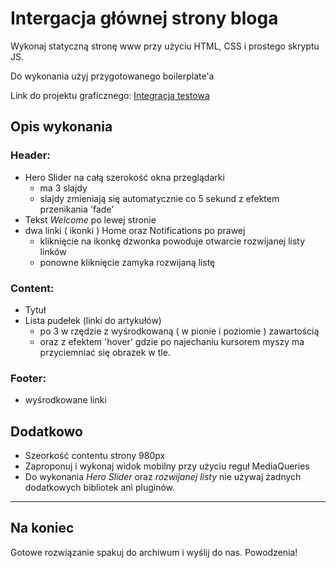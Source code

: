 # Intergacja głównej strony bloga
Wykonaj statyczną stronę www przy użyciu HTML, CSS i prostego skryptu JS. 

Do wykonania użyj przygotowanego boilerplate'a

Link do projektu graficznego: [Integracja testowa](https://www.figma.com/proto/x9qp90GY735PjhbYn6YlAt/Blog-Integracja-testowa-dla-FED?node-id=9%3A66&scaling=min-zoom&page-id=9%3A65&starting-point-node-id=9%3A66)

## Opis wykonania

### Header:
* Hero Slider na całą szerokość okna przeglądarki 
    * ma 3 slajdy
    * slajdy zmieniają się automatycznie co 5 sekund z efektem przenikania 'fade'
* Tekst _Welcome_ po lewej stronie
* dwa linki ( ikonki ) Home oraz Notifications po prawej
    * kliknięcie na ikonkę dzwonka powoduje otwarcie rozwijanej listy linków
    * ponowne kliknięcie zamyka rozwijaną listę

### Content:
* Tytuł
* Lista pudełek (linki do artykułów) 
    * po 3 w rzędzie z wyśrodkowaną ( w pionie i poziomie ) zawartością
    * oraz z efektem 'hover' gdzie po najechaniu kursorem myszy ma przyciemniać się obrazek w tle.

### Footer:
* wyśrodkowane linki


## Dodatkowo
* Szeorkość contentu strony 980px
* Zaproponuj i wykonaj widok mobilny przy użyciu reguł MediaQueries
* Do wykonania _Hero Slider_ oraz _rozwijanej listy_ nie używaj żadnych dodatkowych bibliotek ani pluginów.

--- 
## Na koniec
Gotowe rozwiązanie spakuj do archiwum i wyślij do nas.
Powodzenia!



